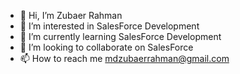 - 👋 Hi, I’m Zubaer Rahman
- 👀 I’m interested in SalesForce Development
- 🌱 I’m currently learning SalesForce Development
- 💞️ I’m looking to collaborate on SalesForce
- 📫 How to reach me mdzubaerrahman@gmail.com

<!---
zubi95/zubi95 is a ✨ special ✨ repository because its `README.md` (this file) appears on your GitHub profile.
You can click the Preview link to take a look at your changes.
--->
